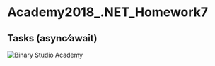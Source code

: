 # Academy2018_.NET_Homework7
## Tasks (async⁄await)
![Binary Studio Academy](https://s.dou.ua/img/announces/2_1_6Y7TRbx_02W4dCl.png)

